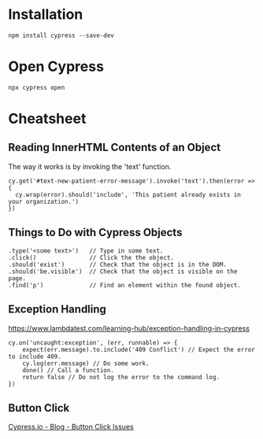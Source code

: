 # Installation
```
npm install cypress --save-dev
```

# Open Cypress
```
npx cypress open
```

# Cheatsheet
## Reading InnerHTML Contents of an Object
The way it works is by invoking the 'text' function.
```
cy.get('#text-new-patient-error-message').invoke('text').then(error => {
  cy.wrap(error).should('include', 'This patient already exists in your organization.')
})
```

## Things to Do with Cypress Objects
```
.type('<some text>')   // Type in some text.
.click()               // Click the the object.
.should('exist')       // Check that the object is in the DOM.
.should('be.visible')  // Check that the object is visible on the page.
.find('p')             // Find an element within the found object.
```

## Exception Handling
https://www.lambdatest.com/learning-hub/exception-handling-in-cypress
```
cy.on('uncaught:exception', (err, runnable) => {
    expect(err.message).to.include('409 Conflict') // Expect the error to include 409.
    cy.log(err.message) // Do some work.
    done() // Call a function.
    return false // Do not log the error to the command log.
})
```

## Button Click
[Cypress.io - Blog - Button Click Issues](https://www.cypress.io/blog/2019/01/22/when-can-the-test-click)
